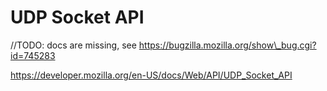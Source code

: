 UDP Socket API
==============

//TODO: docs are missing, see https://bugzilla.mozilla.org/show\_bug.cgi?id=745283

<a href="https://developer.mozilla.org/en-US/docs/Web/API/UDP_Socket_API" class="_attribution-link">https://developer.mozilla.org/en-US/docs/Web/API/UDP_Socket_API</a>
